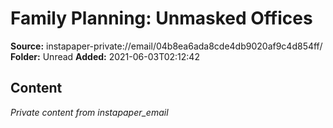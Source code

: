 # Family Planning: Unmasked Offices

**Source:** instapaper-private://email/04b8ea6ada8cde4db9020af9c4d854ff/
**Folder:** Unread
**Added:** 2021-06-03T02:12:42




## Content
*Private content from instapaper_email*
